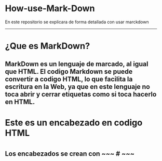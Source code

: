 # How-use-Mark-Down
En este repositorio se explicara de forma detallada con usar marckdown

***

# ¿Que es MarkDown?
## MarkDown es un lenguaje de marcado, al igual que HTML. El codigo Markdown se puede convertir a codigo HTML, lo que facilita la escritura en la Web, ya que en este lenguaje no toca abrir y cerrar etiquetas como si toca hacerlo en HTML.

# Este es un encabezado en codigo HTML <h1></h1> 
## Los encabezados se crean con ~~~ # ~~~
